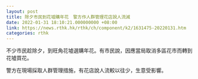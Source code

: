 ```yaml
---
layout: post
title: 除夕市民到花墟購年花　警方作人群管理花店說人流減
date: 2022-01-31 18:10:21.000000000 +08:00
link: https://news.rthk.hk/rthk/ch/component/k2/1631475-20220131.htm
categories: rthk
---
```


不少市民趁除夕，到旺角花墟選購年花。有市民說，因應當局取消多區花市而轉到花墟買花。

警方在現場採取人群管理措施，有花店說人流較以往少，生意受影響。
